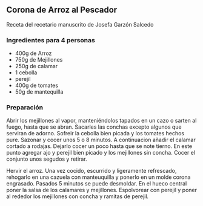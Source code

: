 ## Corona de Arroz al Pescador

Receta del recetario manuscrito de Josefa Garzón Salcedo

### Ingredientes para 4 personas

- 400g de Arroz
- 750g de Mejillones
- 250g de calamar
- 1 cebolla
- perejil
- 400g de tomates
- 50g de mantequilla

### Preparación

Abrir los mejillones al vapor, manteniéndolos tapados en un cazo o sarten al fuego, hasta que se abran.
Sacarles las conchas excepto algunos que serviran de adorno.
Sofreir la cebolla bien picada y los tomates hechos pure.
Sazonar y cocer unos 5 o 8 minutos.
A continuacion añadir el calamar cortado a rodajas.
Dejarlo cocer un poco hasta que se note tierno.
En este punto agregar ajo y perejil bien picado y los mejillones sin concha.
Cocer el conjunto unos segudos y retirar.

Hervir el arroz.
Una vez cocido, escurrido y ligeramente refrescado,
rehogarlo en una cazuela con manteuquilla y ponerlo en un molde corona engrasado.
Pasados 5 minutos se puede desmoldar.
En el hueco central poner la salsa de los calamares y mejillones.
Espolvorear con perejil y poner al rededor los mejillones con concha y ramitas de perejil.



